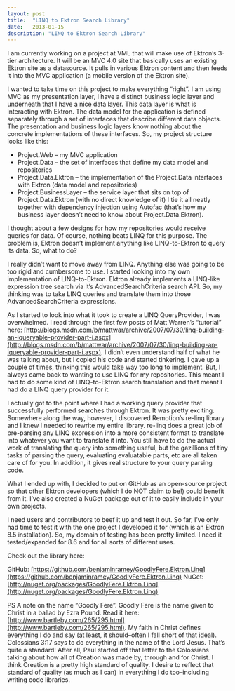 ```yaml
---
layout: post
title:  "LINQ to Ektron Search Library"
date:   2013-01-15
description: "LINQ to Ektron Search Library"
---
```

I am currently working on a project at VML that will make use of Ektron’s 3-tier architecture. It will be an MVC 4.0 site that basically uses an existing Ektron site as a datasource. It pulls in various Ektron content and then feeds it into the MVC application (a mobile version of the Ektron site).

I wanted to take time on this project to make everything “right”. I am using MVC as my presentation layer, I have a distinct business logic layer and underneath that I have a nice data layer. This data layer is what is interacting with Ektron. The data model for the application is defined separately through a set of interfaces that describe different data objects. The presentation and business logic layers know nothing about the concrete implementations of these interfaces. So, my project structure looks like this:

 - Project.Web – my MVC application
 - Project.Data – the set of interfaces that define my data model and repositories
 - Project.Data.Ektron – the implementation of the Project.Data interfaces with Ektron (data model and repositories)
 - Project.BusinessLayer – the service layer that sits on top of Project.Data.Ektron (with no direct knowledge of it)
I tie it all neatly together with dependency injection using Autofac (that’s how my business layer doesn’t need to know about Project.Data.Ektron).

I thought about a few designs for how my repositories would receive queries for data.  Of course, nothing beats LINQ for this purpose.  The problem is, Ektron doesn’t implement anything like LINQ-to-Ektron to query its data.  So, what to do?

I really didn’t want to move away from LINQ.  Anything else was going to be too rigid and cumbersome to use.  I started looking into my own implementation of LINQ-to-Ektron.  Ektron already implements a LINQ-like expression tree search via it’s AdvancedSearchCriteria search API.  So, my thinking was to take LINQ queries and translate them into those AdvancedSearchCriteria expressions.

As I started to look into what it took to create a LINQ QueryProvider, I was overwhelmed.  I read through the first few posts of Matt Warren’s “tutorial” here: [http://blogs.msdn.com/b/mattwar/archive/2007/07/30/linq-building-an-iqueryable-provider-part-i.aspx](http://blogs.msdn.com/b/mattwar/archive/2007/07/30/linq-building-an-iqueryable-provider-part-i.aspx).  I didn’t even understand half of what he was talking about, but I copied his code and started tinkering.  I gave up a couple of times, thinking this would take way too long to implement. But, I always came back to wanting to use LINQ for my repositories.  This meant I had to do some kind of LINQ-to-Ektron search translation and that meant I had do a LINQ query provider for it.

I actually got to the point where I had a working query provider that successfully performed searches through Ektron.  It was pretty exciting.  Somewhere along the way, however, I discovered Remotion’s re-linq library and I knew I needed to rewrite my entire library.  re-linq does a great job of pre-parsing any LINQ expression into a more consistent format to translate into whatever you want to translate it into.  You still have to do the actual work of translating the query into something useful, but the gazillions of tiny tasks of parsing the query, evaluating evaluatable parts, etc are all taken care of for you.  In addition, it gives real structure to your query parsing code.

What I ended up with, I decided to put on GitHub as an open-source project so that other Ektron developers (which I do NOT claim to be!) could benefit from it.  I’ve also created a NuGet package out of it to easily include in your own projects.

I need users and contributors to beef it up and test it out.  So far, I’ve only had time to test it with the one project I developed it for (which is an Ektron 8.5 installation).  So, my domain of testing has been pretty limited.  I need it tested/expanded for 8.6 and for all sorts of different uses.

Check out the library here:

GitHub: [https://github.com/benjaminramey/GoodlyFere.Ektron.Linq](https://github.com/benjaminramey/GoodlyFere.Ektron.Linq)
NuGet: [http://nuget.org/packages/GoodlyFere.Ektron.Linq](http://nuget.org/packages/GoodlyFere.Ektron.Linq)

PS A note on the name “Goodly Fere”.  Goodly Fere is the name given to Christ in a ballad by Ezra Pound.  Read it here: [http://www.bartleby.com/265/295.html](http://www.bartleby.com/265/295.html).  My faith in Christ defines everything I do and say (at least, it should–often I fall short of that ideal). Colossians 3:17 says to do everything in the name of the Lord Jesus.  That’s quite a standard!  After all, Paul started off that letter to the Colossians talking about how all of Creation was made by, through and for Christ.  I think Creation is a pretty high standard of quality.  I desire to reflect that standard of quality (as much as I can) in everything I do too–including writing code libraries.
